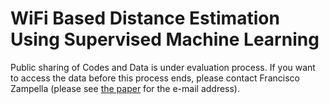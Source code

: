 # WiFi Based Distance Estimation Using Supervised Machine Learning

Public sharing of Codes and Data is under evaluation process. If you want to access the data before this process ends, please contact Francisco Zampella (please see [the paper](https://ieeexplore.ieee.org/abstract/document/9918128) for the e-mail address).
